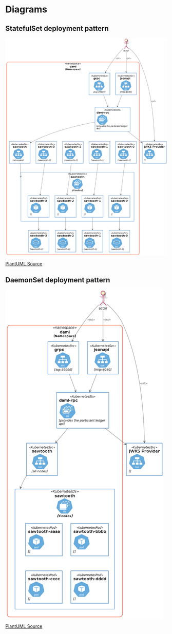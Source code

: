# Diagrams

## StatefulSet deployment pattern

![DAML on Sawtooth StatefulSet](daml-on-sawtooth-sts.png)

[PlantUML Source](daml-on-sawtooth-sts.plantuml)

## DaemonSet deployment pattern

![DAML on Sawtooth StatefulSet](daml-on-sawtooth-ds.png)

[PlantUML Source](daml-on-sawtooth-ds.plantuml)
